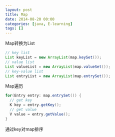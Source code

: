```yaml
---
layout: post
title: Map
date: 2014-08-20 00:00
categories: [java, E-learning]
tags: []
---
```

Map转换为List


```java
// key list
List keyList = new ArrayList(map.keySet());
// value list
List valueList = new ArrayList(map.valueSet());
// key-value list
List entryList = new ArrayList(map.entrySet());
```

Map遍历


```java
for(Entry entry: map.entrySet()) {
  // get key
  K key = entry.getKey();
  // get value
  V value = entry.getValue();
} 
```

通过key对map排序


